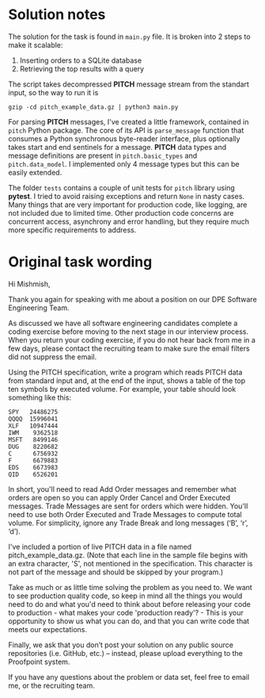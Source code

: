 # Solution notes

The solution for the task is found in `main.py` file. It is broken into 2 steps to make it scalable:
1. Inserting orders to a SQLite database
2. Retrieving the top results with a query

The script takes decompressed **PITCH** message stream from the standart input, so the way to run it is
```shell
gzip -cd pitch_example_data.gz | python3 main.py
```

For parsing **PITCH** messages, I've created a little framework, contained in `pitch` Python package. The core of its API is `parse_message` function that consumes a Python synchronous byte-reader interface, plus optionally takes start and end sentinels for a message. **PITCH** data types and message definitions are present in `pitch.basic_types` and `pitch.data_model`. I implemented only 4 message types but this can be easily extended.

The folder `tests` contains a couple of unit tests for `pitch` library using **pytest**. I tried to avoid raising exceptions and return `None` in nasty cases. Many things that are very important for production code, like logging, are not included due to limited time. Other production code concerns are concurrent access, asynchrony and error handling, but they require much more specific requirements to address.


# Original task wording

Hi Mishmish,

Thank you again for speaking with me about a position on our DPE Software Engineering Team.  

As discussed we have all software engineering candidates complete a coding exercise before moving to the next stage in our interview process.  When you return your coding exercise, if you do not hear back from me in a few days, please contact the recruiting team to make sure the email filters did not suppress the email.

Using the PITCH specification, write a program which reads PITCH data from standard input and, at the end of the input, shows a table of the top ten symbols by executed volume. For example, your table should look something like this:

```
SPY   24486275
QQQQ  15996041
XLF   10947444
IWM    9362518
MSFT   8499146
DUG    8220682
C      6756932
F      6679883
EDS    6673983
QID    6526201
```

In short, you'll need to read Add Order messages and remember what orders are open so you can apply Order Cancel and Order Executed messages. Trade Messages are sent for orders which were hidden. You'll need to use both Order Executed and Trade Messages to compute total volume. For simplicity, ignore any Trade Break and long messages (‘B’, ‘r’, ‘d’).

I've included a portion of live PITCH data in a file named pitch_example_data.gz. (Note that each line in the sample file begins with an extra character, 'S', not mentioned in the specification. This character is not part of the message and should be skipped by your program.)

Take as much or as little time solving the problem as you need to. We want to see production quality code, so keep in mind all the things you would need to do and what you'd need to think about before releasing your code to production - what makes your code 'production ready'?  - This is your opportunity to show us what you can do, and that you can write code that meets our expectations.

Finally, we ask that you don’t post your solution on any public source repositories (i.e. GitHub, etc.) – instead, please upload everything to the Proofpoint system.

If you have any questions about the problem or data set, feel free to email me, or the recruiting team.
